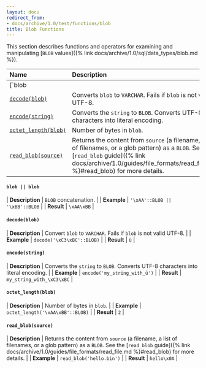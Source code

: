 ```yaml
---
layout: docu
redirect_from:
- docs/archive/1.0/test/functions/blob
title: Blob Functions
---
```


<!-- markdownlint-disable MD001 -->

This section describes functions and operators for examining and manipulating [`BLOB` values]({% link docs/archive/1.0/sql/data_types/blob.md %}).

<!-- markdownlint-disable MD056 -->

| Name | Description |
|:--|:-------|
| [`blob || blob`](#blob--blob) | `BLOB` concatenation. |
| [`decode(blob)`](#decodeblob) | Converts `blob` to `VARCHAR`. Fails if `blob` is not valid UTF-8. |
| [`encode(string)`](#encodestring) | Converts the `string` to `BLOB`. Converts UTF-8 characters into literal encoding. |
| [`octet_length(blob)`](#octet_lengthblob) | Number of bytes in `blob`. |
| [`read_blob(source)`](#read_blobsource) | Returns the content from `source` (a filename, a list of filenames, or a glob pattern) as a `BLOB`. See the [`read_blob` guide]({% link docs/archive/1.0/guides/file_formats/read_file.md %}#read_blob) for more details. |

<!-- markdownlint-enable MD056 -->

#### `blob || blob`

<div class="nostroke_table"></div>

| **Description** | `BLOB` concatenation. |
| **Example** | `'\xAA'::BLOB || '\xBB'::BLOB` |
| **Result** | `\xAA\xBB` |

#### `decode(blob)`

<div class="nostroke_table"></div>

| **Description** | Convert `blob` to `VARCHAR`. Fails if `blob` is not valid UTF-8. |
| **Example** | `decode('\xC3\xBC'::BLOB)` |
| **Result** | `ü` |

#### `encode(string)`

<div class="nostroke_table"></div>

| **Description** | Converts the `string` to `BLOB`. Converts UTF-8 characters into literal encoding. |
| **Example** | `encode('my_string_with_ü')` |
| **Result** | `my_string_with_\xC3\xBC` |

#### `octet_length(blob)`

<div class="nostroke_table"></div>

| **Description** | Number of bytes in `blob`. |
| **Example** | `octet_length('\xAA\xBB'::BLOB)` |
| **Result** | `2` |

#### `read_blob(source)`

<div class="nostroke_table"></div>

| **Description** | Returns the content from `source` (a filename, a list of filenames, or a glob pattern) as a `BLOB`. See the [`read_blob` guide]({% link docs/archive/1.0/guides/file_formats/read_file.md %}#read_blob) for more details. |
| **Example** | `read_blob('hello.bin')` |
| **Result** | `hello\x0A` |
